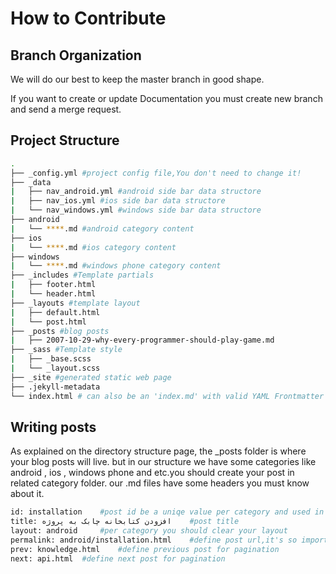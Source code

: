 # How to Contribute

## Branch Organization
We will do our best to keep the master branch in good shape.

If you want to create or update Documentation you must create new branch and send a merge request.


## Project Structure

```sh
.
├── _config.yml #project config file,You don't need to change it!
├── _data
|   ├── nav_android.yml #android side bar data structore
|   ├── nav_ios.yml #ios side bar data structore
|   └── nav_windows.yml #windows side bar data structore
├── android
|   └── ****.md #android category content
├── ios
|   └── ****.md #ios category content
├── windows
|   └── ****.md #windows phone category content
├── _includes #Template partials
|   ├── footer.html
|   └── header.html
├── _layouts #template layout
|   ├── default.html
|   └── post.html
├── _posts #blog posts
|   ├── 2007-10-29-why-every-programmer-should-play-game.md
├── _sass #Template style
|   ├── _base.scss
|   └── _layout.scss
├── _site #generated static web page
├── .jekyll-metadata
└── index.html # can also be an 'index.md' with valid YAML Frontmatter
```

## Writing posts
As explained on the directory structure page, the _posts folder is where your blog posts will live.
but in our structure we have some categories like android , ios , windows phone and etc.you should create your post in related category folder.
our .md files have some headers you must know about it.

```sh
id: installation    #post id be a uniqe value per category and used in _data
title: افزودن کتابخانه چابک به پروژه    #post title
layout: android     #per category you should clear your layout
permalink: android/installation.html    #define post url,it's so important to show your posts correctly
prev: knowledge.html    #define previous post for pagination
next: api.html  #define next post for pagination
```

